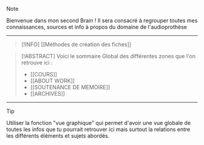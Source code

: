 >[!NOTE]
>Bienvenue dans mon second Brain ! Il sera consacré à regrouper toutes mes connaissances, sources et info à propos du domaine de l'audioprothèse
>

---
>[!INFO] 
>[[Méthodes de création des fiches]]


>[!ABSTRACT]
>Voici le sommaire Global des différentes zones que l'on retrouve ici : 
>- [[COURS]] 
>- [[ABOUT WORK]]
>- [[SOUTENANCE DE MEMOIRE]]
>- [[ARCHIVES]]

---

>[!TIP]
>Utiliser la fonction "vue graphique" qui permet d'avoir une vue globale de toutes les infos que tu pourrait retrouver ici mais surtout la relations entre les différents éléments et sujets abordés.







